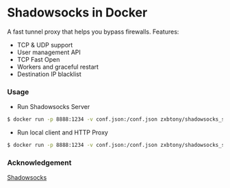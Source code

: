 # Shadowsocks in Docker

A fast tunnel proxy that helps you bypass firewalls.
Features:
- TCP & UDP support
- User management API
- TCP Fast Open
- Workers and graceful restart
- Destination IP blacklist

### Usage
* Run Shadowsocks Server
```sh
$ docker run -p 8888:1234 -v conf.json:/conf.json zxbtony/shadowsocks_server -c /conf.json 
```

* Run local client and HTTP Proxy
```sh
$ docker run -p 8888:1234 -v conf.json:/conf.json zxbtony/shadowsocks_server -c /conf.json 
```
### Acknowledgement
[Shadowsocks](https://github.com/shadowsocks/shadowsocks/tree/master)
